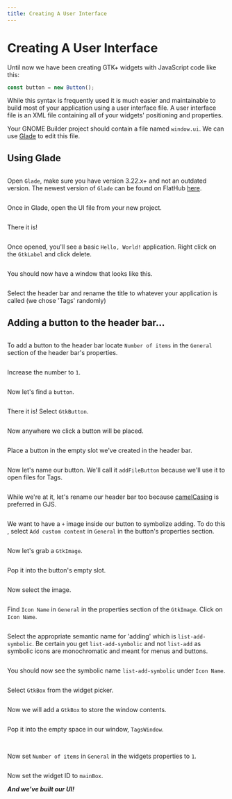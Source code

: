```yaml
---
title: Creating A User Interface
---
```


# Creating A User Interface

Until now we have been creating GTK+ widgets with JavaScript code like this:

```js
const button = new Button();
```

While this syntax is frequently used it is much easier and maintainable to build most of your application using a user interface file. A user interface file is an XML file containing all of your widgets' positioning and properties.

Your GNOME Builder project should contain a file named `window.ui`. We can use [Glade](https://glade.gnome.org/) to edit this file.

## Using Glade

<img :src="$withBase('/assets/img/glade-tutorial-step-00.png')" />

Open `Glade`, make sure you have version 3.22.x+ and not an outdated version. The newest version of `Glade` can be found on FlatHub [here](https://flathub.org/apps/details/org.gnome.Glade).

<img :src="$withBase('/assets/img/glade-tutorial-step-01.png')" />

Once in Glade, open the UI file from your new project.

<img :src="$withBase('/assets/img/glade-tutorial-step-02.png')" />

There it is!

<img :src="$withBase('/assets/img/glade-tutorial-step-04.png')" />

Once opened, you'll see a basic `Hello, World!` application. Right click on the `GtkLabel` and click delete.

<img :src="$withBase('/assets/img/glade-tutorial-step-06.png')" />

You should now have a window that looks like this.

<img :src="$withBase('/assets/img/glade-tutorial-step-07.png')" />

Select the header bar and rename the title to whatever your application is called (we chose 'Tags' randomly)

## Adding a button to the header bar...

<img :src="$withBase('/assets/img/glade-tutorial-step-08.png')" />

To add a button to the header bar locate `Number of items` in the `General` section of the header bar's properties.

<img :src="$withBase('/assets/img/glade-tutorial-step-09.png')" />

 Increase the number to `1`.

<img :src="$withBase('/assets/img/glade-tutorial-step-10.png')" />

Now let's find a `button`.

<img :src="$withBase('/assets/img/glade-tutorial-step-11.png')" />

There it is! Select `GtkButton`.

<img :src="$withBase('/assets/img/glade-tutorial-step-12.png')" />

Now anywhere we click a button will be placed.

<img :src="$withBase('/assets/img/glade-tutorial-step-13.png')" />

Place a button in the empty slot we've created in the header bar.

<img :src="$withBase('/assets/img/glade-tutorial-step-15.png')" />

Now let's name our button. We'll call it `addFileButton` because we'll use it to open files for Tags.

<img :src="$withBase('/assets/img/glade-tutorial-step-16.png')" />

While we're at it, let's rename our header bar too because [camelCasing](camelcaselink) is preferred in GJS.

<img :src="$withBase('/assets/img/glade-tutorial-step-17.png')" />

We want to have a `+` image inside our button to symbolize adding. To do this , select `Add custom content` in `General` in the button's properties section.

<img :src="$withBase('/assets/img/glade-tutorial-step-18.png')" />

Now let's grab a `GtkImage`.

<img :src="$withBase('/assets/img/glade-tutorial-step-19.png')" />

Pop it into the button's empty slot.

<img :src="$withBase('/assets/img/glade-tutorial-step-20.png')" />

Now select the image.

<img :src="$withBase('/assets/img/glade-tutorial-step-21.png')" />

Find `Icon Name` in `General` in the properties section of the `GtkImage`. Click on `Icon Name`.

<img :src="$withBase('/assets/img/glade-tutorial-step-22.png')" />

Select the appropriate semantic name for 'adding' which is `list-add-symbolic`. Be certain you get `list-add-symbolic` and not `list-add` as symbolic icons are monochromatic and meant for menus and buttons.

<img :src="$withBase('/assets/img/glade-tutorial-step-24.png')" />

You should now see the symbolic name `list-add-symbolic` under `Icon Name`.

<!--<img :src="$withBase('/assets/img/glade-tutorial-step-26-0.png')" />

Now we want to add a relatively recent GTK+ widget, `GtkFlowBox`. Be default, Glade assumes we want to build our application on GTK+ 3.10.x, so it will not allow us to access `GtkFlowBox`. To remedy this, select the project properties button in the upper right.
| | |
|-|-|
|<img :src="$withBase('/assets/img/glade-tutorial-step-26-1.png)|[enter image description here](/assets/img/glade-tutorial-step-26-2.png')" />|

Here we'll find a version selector. From it, select `3.20`.

<img :src="$withBase('/assets/img/glade-tutorial-step-27.png')" />-->


<img :src="$withBase('/assets/img/glade-tutorial-step-30.png')" />

Select `GtkBox` from the widget picker.

<img :src="$withBase('/assets/img/glade-tutorial-step-31.png')" />

Now we will add a `GtkBox` to store the window contents.

<img :src="$withBase('/assets/img/glade-tutorial-step-32.png')" />

 Pop it into the empty space in our window, `TagsWindow`.


<img :src="$withBase('/assets/img/glade-tutorial-step-33.png')" />

<img :src="$withBase('/assets/img/glade-tutorial-step-34.png')" />

Now set `Number of items` in `General` in the widgets properties to `1`.

<img :src="$withBase('/assets/img/glade-tutorial-step-35.png')" />

Now set the widget ID to `mainBox`.

***And we've built our UI!***